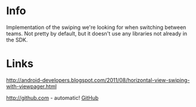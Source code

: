 # Info
Implementation of the swiping we're looking for when switching between teams. Not pretty by default, but it doesn't use any libraries not already in the SDK.

# Links
<http://android-developers.blogspot.com/2011/08/horizontal-view-swiping-with-viewpager.html>

http://github.com - automatic!
[GitHub](http://github.com)
